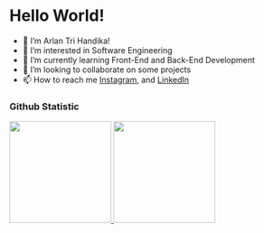 # Hello World!
- 👋 I’m Arlan Tri Handika!
- 👀 I’m interested in Software Engineering
- 🌱 I’m currently learning Front-End and Back-End Development
- 💞️ I’m looking to collaborate on some projects
- 📫 How to reach me [Instagram](https://www.instagram.com/handikatriarlan/), and [LinkedIn](https://www.linkedin.com/in/arlantrihandika/)

### Github Statistic
<p align="left">
<a href="https://github.com/arlanhandika">
  <img height="180em" src="https://github-readme-stats-eight-theta.vercel.app/api?username=handikatriarlan&show_icons=true&theme=algolia&include_all_commits=true&count_private=true"/>
  <img height="180em" src="https://github-readme-stats-eight-theta.vercel.app/api/top-langs/?username=handikatriarlan&layout=compact&theme=algolia"/>
</a>
</p>
